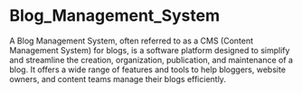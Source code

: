 # Blog_Management_System
A Blog Management System, often referred to as a CMS (Content Management System) for blogs, is a software platform designed to simplify and streamline the creation, organization, publication, and maintenance of a blog. It offers a wide range of features and tools to help bloggers, website owners, and content teams manage their blogs efficiently.
